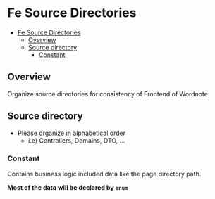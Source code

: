 # Fe Source Directories

<!-- TOC -->

- [Fe Source Directories](#fe-source-directories)
  - [Overview](#overview)
  - [Source directory](#source-directory)
    - [Constant](#constant)

<!-- /TOC -->

## Overview

Organize source directories for consistency of Frontend of Wordnote

## Source directory 

- Please organize in alphabetical order
  - i.e) Controllers, Domains, DTO, ...

### Constant

Contains business logic included data like the page directory path.

**Most of the data will be declared by `enum`**